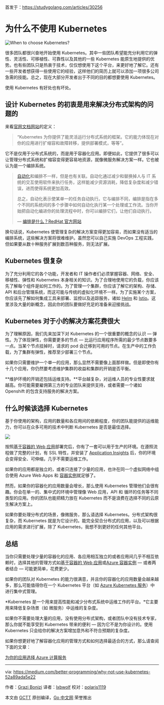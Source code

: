 首发于：https://studygolang.com/articles/30256

# 为什么不使用 Kubernetes

![When to choose Kubernetes?](https://raw.githubusercontent.com/studygolang/gctt-images2/master/20200603-Why-Not-Use-Kubernetes/00.png)

很多团队都很兴奋地开始使用 Kubernetes。其中一些团队希望能充分利用它的弹性、灵活性、可移植性、可靠性以及其他的一些 Kubernetes 能原生地提供的优势。也有些团队只是热衷于技术，仅仅想使用下这个平台，来更好地了解它。还有一些开发者想获得一些使用它的经验，这样他们的简历上就可以添加一项很多公司急需的技能。总之，现在大部分开发者出于不同的目的都想要使用 Kubernetes。

使用 Kubernetes 有好处也有坏处。

## 设计 Kubernetes 的初衷是用来解决分布式架构的问题的

来看[官网文档网站](https://kubernetes.io/docs/concepts/overview/what-is-kubernetes/)的定义：

> “Kubernetes 为你提供了能灵活运行分布式系统的框架。它的能力体现在对你的应用进行扩缩容和故障转移，提供部署模式，等等”。

它不是仅用于分布式系统的，而是用于容器化应用。即便如此，它提供了很多可以让管理分布式系统和扩缩容变得更容易地资源，就像微服务解决方案一样。它也被认为是一个编排系统。

> [自动化](https://www.redhat.com/en/topics/automation)和编排不一样，但是也有关联。自动化通过减少和替换掉人与 IT 系统的交互使用软件来执行任务，这样能减少资源消耗，降低复杂度和减少错误，进而使得系统更加高效。
>
> 总之，自动化表示使某单一的任务自动执行。它与编排不同，编排是指在多个不同的系统间的多个步骤中如何自动化执行某一个处理或工作流。当你开始把自动化编进你的处理流程中时，你可以编排它们，让他们自动执行。
>
> — [编排是什么？RedHat 官方网站](https://www.redhat.com/en/topics/automation/what-is-orchestration)

换句话说，Kubernetes 使管理复杂的解决方案变得更加容易，而如果没有适当的编排系统，这些解决方案将很难维护。虽然您可以自己实施 DevOps 工程实践，但如果要从数十种服务扩展到数百种服务，则无法扩展。

## Kubernetes 很复杂

为了充分利用它的各个功能，开发者和 IT 操作者们必须掌握容器、网络、安全、移植性、弹性和 Kubernetes 本身相关的知识。为了合理地使用它的负载，你应该先了解每个组件是如何工作的。为了管理一个集群，你应该了解它的架构、存储、API 和后台管理系统，而这可能与传统的虚拟化环境不一样。为了实施某个方案，你应该先了解如何集成工具来部署、监控以及追踪服务，诸如 [Helm](https://helm.sh/) 和 [Istio](https://istio.io/)。这里涉及大量的新概念，因此你的团队要做好充足的准备来迎接挑战。

## Kubernetes 对于小的解决方案花费很大

为了理解原因，我们先来加深下对 Kubernetes 的一个很重要的概念的认识 — 弹性。为了体现弹性，你需要更多的节点 — 比运行应用程序所需的最少节点数要多一点。当某个节点挂掉时，请求的 pod 会迁移到可用的节点。在生产中的工作负载，为了集群有弹性，推荐至少部署三个节点。

如果你只需要维护一个单一的应用，那么显然不需要像上面那样做。但是即使你有十几个应用，你仍然要考虑维护集群的收益和集群的开销是否平衡。

**维护环境的开销还包括运维支持。**平台越复杂，对运维人员的专业性要求就越高。你可能需要雇佣第三方的专业团队来提供支持，或者需要一个诸如 Openshift 的包含支持服务的解决方案。

## 什么时候该选择 Kubernetes

基于你使用的架构，应用的数量和各应用间的依赖程度，你的团队能提供的运维能力，你可以在众多可用的技术中判断 Kubernetes 是否是最佳选择。

![](https://raw.githubusercontent.com/studygolang/gctt-images2/master/20200603-Why-Not-Use-Kubernetes/01.jpeg)

按照[基于容器的 Web 应用](https://azure.microsoft.com/en-us/services/app-service/containers/)部署完后，你有了一套可以用于生产的环境。在遵照流程做了完整的计划，有 SSL 特性，并安装了 [Application Insights](https://docs.microsoft.com/en-us/azure/azure-monitor/app/cloudservices) 后，你的环境会变得安全、可伸缩，几乎不需要运维工作。

如果你的应用都是独立的，或者只连接了少量的应用，也许在同一个虚拟网络中组合使用 Azure Web Apps 和 [容器实例](https://azure.microsoft.com/en-us/services/container-instances/)就足够了。

然而，如果你的容器化的应用数量会增长，那么使用 Kubernetes 管理他们会很有趣。你会在单一的、集中式的环境中管理像 Web 应用，API 和 循环的任务等不同类型的应用。你的团队也能把精力放在 Kubernetes 而不是浪费在选择不同的云原生解决方案上。

如果你要处理分布式的场景，像微服务，那么请选择 Kubernetes。分布式架构很复杂，而 Kubernetes 就是为它设计的。能完全契合分布式的应用，以及可以根据应用的需求进行扩展，除了 Kubernetes，我想不到更好的任何其他平台。

## 总结

当你只需要处理少量的容器化的应用、各应用相互独立的或者应用间几乎不相互依赖时，选择其他的管理方式如[基于容器的 Web 应用](https://azure.microsoft.com/en-us/services/app-service/containers/)或[Azure 容器实例](https://azure.microsoft.com/en-us/services/container-instances/) — 或者两者结合 — 可能更简单，花费更少。

如果你的团队对 Kubernetes 的能力很满意，并且你的容器化的应用数量会越来越多，那么可能值得你在一个 Kubernetes 平台（如 [Azure Kubernetes 服务](https://azure.microsoft.com/en-us/services/kubernetes-service/)）中进行集中式管理。

*Kubernetes 是一个用来提高性能和减少分布式系统中运维工作的平台。*它主要用来降低复杂场景（如 微服务）中运维的复杂度。

如果你不需要处理大量的应用，没有使用分布式架构，或者团队中没有技术专家，那么你就不能享受到 Kubernetes 带来的便利 — 因为它不是为你设计的。使用 Kubernetes 只会给你的解决方案增加意外和不符合预期的复杂度。

如果你想更好地了解容器化应用的管理方式和如何选择最适合的方式，那么请查阅下面的文章：

[为你的应用选择 Azure 计算服务](https://docs.microsoft.com/en-us/azure/architecture/guide/technology-choices/compute-decision-tree)

---
via: https://medium.com/better-programming/why-not-use-kubernetes-52a89ada5e22

作者：[Grazi Bonizi](https://medium.com/@grazibonizi)
译者：[lxbwolf](https://github.com/lxbwolf)
校对：[polaris1119](https://github.com/polaris1119)

本文由 [GCTT](https://github.com/studygolang/GCTT) 原创编译，[Go 中文网](https://studygolang.com/) 荣誉推出

